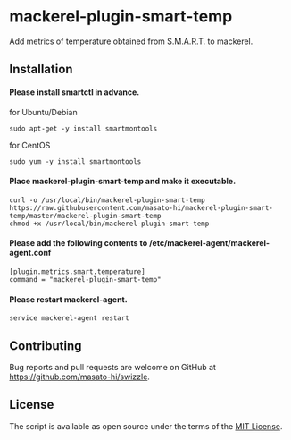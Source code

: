 # mackerel-plugin-smart-temp
Add metrics of temperature obtained from S.M.A.R.T. to mackerel.

## Installation
#### Please install smartctl in advance.
for Ubuntu/Debian
```
sudo apt-get -y install smartmontools
```
for CentOS
```
sudo yum -y install smartmontools
```

#### Place mackerel-plugin-smart-temp and make it executable.
```
curl -o /usr/local/bin/mackerel-plugin-smart-temp https://raw.githubusercontent.com/masato-hi/mackerel-plugin-smart-temp/master/mackerel-plugin-smart-temp
chmod +x /usr/local/bin/mackerel-plugin-smart-temp
```

#### Please add the following contents to /etc/mackerel-agent/mackerel-agent.conf
```
[plugin.metrics.smart.temperature]
command = "mackerel-plugin-smart-temp"
```

#### Please restart mackerel-agent.
```
service mackerel-agent restart
```


## Contributing

Bug reports and pull requests are welcome on GitHub at https://github.com/masato-hi/swizzle.


## License

The script is available as open source under the terms of the [MIT License](http://opensource.org/licenses/MIT).

